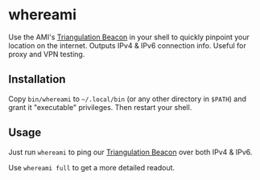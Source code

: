 # whereami
Use the AMI's [Triangulation Beacon](https://whereami.bestpoint.institute) in your shell to quickly pinpoint your location on the internet. Outputs IPv4 &amp; IPv6 connection info. Useful for proxy and VPN testing.

## Installation
Copy `bin/whereami` to `~/.local/bin` (or any other directory in `$PATH`) and grant it "executable" privileges. Then restart your shell.

## Usage
Just run `whereami` to ping our [Triangulation Beacon](https://whereami.bestpoint.institute) over both IPv4 & IPv6.

Use `whereami full` to get a more detailed readout.
